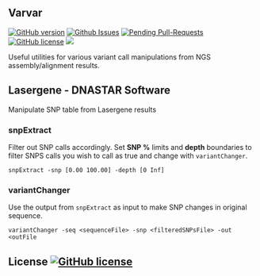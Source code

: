 Varvar
--

[![GitHub version](https://badge.fury.io/gh/bretonics%2Fvarvar.svg)](http://badge.fury.io/gh/bretonics%2Fvarvar)
[![Github Issues](http://githubbadges.herokuapp.com/bretonics/varvar/issues.svg)](https://github.com/bretonics/varvar/issues)
[![Pending Pull-Requests](http://githubbadges.herokuapp.com/bretonics/varvar/pulls.svg)](https://github.com/bretonics/varvar/pulls)
[![GitHub license](https://img.shields.io/badge/License-MIT-orange.svg)](https://bretonics.mit-license.org/)
![](https://reposs.herokuapp.com/?path=bretonics/varvar&color=lightgrey)

Useful utilities for various variant call manipulations from NGS assembly/alignment results.

## Lasergene - DNASTAR Software
Manipulate SNP table from Lasergene results

### snpExtract
Filter out SNP calls accordingly. Set **SNP %** limits and **depth** boundaries to filter SNPS calls you wish to call as true and change with `variantChanger`.

`snpExtract -snp [0.00 100.00] -depth [0 Inf]`

### variantChanger
Use the output from `snpExtract` as input to make SNP changes in original sequence.

`variantChanger -seq <sequenceFile> -snp <filteredSNPsFile> -out <outFile`


## License [![GitHub license](https://img.shields.io/badge/License-MIT-orange.svg)](https://bretonics.mit-license.org/)
